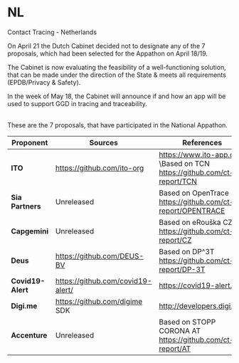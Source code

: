 # NL
Contact Tracing - Netherlands

On April 21 the Dutch Cabinet decided not to designate any of the 7 proposals, which had been selected for the Appathon on April 18/19.

The Cabinet is now evaluating the feasibility of a well-functioning solution, that can be made under the direction of the State & meets all requirements (EPDB/Privacy & Safety).

In the week of May 18, the Cabinet will announce if and how an app will be used to support GGD in tracing and traceability.

\
These are the 7 proposals, that have participated in the National Appathon.

Proponent | Sources | References
----------|---------|-----------
**ITO** | https://github.com/ito-org | https://www.ito-app.org/ \Based on TCN https://github.com/ct-report/TCN
**Sia Partners** | Unreleased| Based on OpenTrace https://github.com/ct-report/OPENTRACE
**Capgemini** | Unreleased | Based on eRouška CZ https://github.com/ct-report/CZ
**Deus** | https://github.com/DEUS-BV | Based on DP^3T https://github.com/ct-report/DP-3T
**Covid19-Alert** | https://github.com/covid19-alert/ | https://covid19-alert.eu/
**Digi.me** | https://github.com/digime SDK | http://developers.digi.me/
**Accenture** | Unreleased | Based on STOPP CORONA AT https://github.com/ct-report/AT
